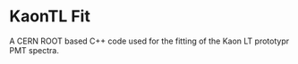# KaonTL Fit

A CERN ROOT based C++ code used for the fitting of the Kaon LT prototypr PMT spectra.
